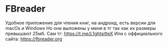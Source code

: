 # FBreader
Удобное приложение для чтения книг, на андроид, есть версии для macOs и Windows
Но они выложены у меня в тг так как их размеры превышают 25мб.
Сам тг:
https://t.me/L1ghtsitteX
Или с оффициального сайта:
https://fbreader.org
